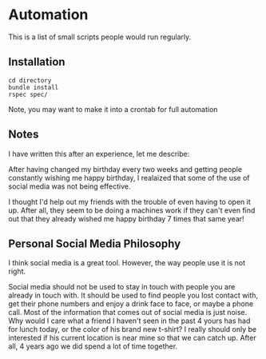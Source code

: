 # Automation

This is a list of small scripts people would run regularly. 

## Installation

```shell
cd directory
bundle install 
rspec spec/
```

Note, you may want to make it into a crontab for full automation

## Notes

I have written this after an experience, let me describe:

After having changed my birthday every two weeks and getting people constantly wishing me happy birthday, I realaized that some of the use of social media was not being effective.

I thought I'd help out my friends with the trouble of even having to open it up. After all, they seem to be doing a machines work if they can't even find out that they already wished me happy birthday 7 times that same year!

## Personal Social Media Philosophy

I think social media is a great tool. However, the way people use it is not right. 

Social media should not be used to stay in touch with people you are already in touch with. It should be used to find people you lost contact with, get their phone numbers and enjoy a drink face to face, or maybe a phone call. Most of the information that comes out of social media is just noise. Why would I care what a friend I haven't seen in the past 4 yours has had for lunch today, or the color of his brand new t-shirt? I really should only be interested if his current location is near mine so that we can catch up. After all, 4 years ago we did spend a lot of time together.  
